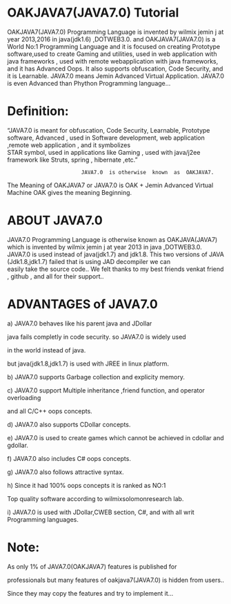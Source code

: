 
OAKJAVA7(JAVA7.0) Tutorial
====================

OAKJAVA7(JAVA7.0) Programming Language is  invented by  wilmix jemin  j  at  year  2013,2016 in  java(jdk1.6) ,DOTWEB3.0. and OAKJAVA7(JAVA7.0)  is  a   World No:1 Programming Language and  it  is   focused  on   creating  Prototype  software,used  to  create Gaming and utilities,  used  in  web application  with  java frameworks , used  with  remote   webapplication  with  java frameworks,  and  it  has  Advanced Oops. It  also  supports obfuscation, Code Security, and it  is Learnable.
JAVA7.0   means   Jemin  Advanced  Virtual  Application.
JAVA7.0   is  even   Advanced   than  Phython Programming  language...




Definition:
===============

“JAVA7.0   is  meant   for  obfuscation, Code Security, Learnable, Prototype software, Advanced , used  in
Software  development, web application ,remote web application , and  it  symbolizes  
STAR  symbol,  used  in  applications  like  Gaming  , used  with  java/j2ee  framework  like
Struts, spring , hibernate ,etc.”

                            JAVA7.0  is otherwise  known  as  OAKJAVA7.


The Meaning of OAKJAVA7 or JAVA7.0 is OAK + Jemin Advanced Virtual Machine  OAK gives the meaning Beginning.


ABOUT JAVA7.0
=============


JAVA7.0 Programming  Language   is otherwise  known  as  OAKJAVA(JAVA7)
  which is  invented by  wilmix jemin  j  at  year  2013 in  java ,DOTWEB3.0.
JAVA7.0   is  used   instead   of  java(jdk1.7)  and  jdk1.8.
This   two  versions  of  JAVA  (Jdk1.8,jdk1.7)  failed  that  is  using  JAD  decompiler  we  can   
easily  take   the  source   code.. 
We  felt   thanks  to my  best  friends  venkat  friend ,  github ,  and  all  for  their   support..


ADVANTAGES of JAVA7.0
=======================

a) JAVA7.0 behaves like his parent java and JDollar

java fails completly in code security. so JAVA7.0 is widely used

in the world instead of java.

but java(jdk1.8,jdk1.7) is used with JREE in linux platform.

b) JAVA7.0 supports Garbage collection and explicity memory.

c) JAVA7.0 support Multiple inheritance ,friend function, and operator overloading

and all C/C++ oops concepts.

d) JAVA7.0 also supports CDollar concepts.

e) JAVA7.0 is used to create games which cannot be achieved in cdollar and gdollar.

f) JAVA7.0 also includes C# oops concepts.

g) JAVA7.0 also follows attractive syntax.

h) Since it had  100% oops concepts it is ranked as NO:1

Top quality software according to wilmixsolomonresearch lab.

i) JAVA7.0 is used with JDollar,CWEB section, C#, and with all writ Programming languages.


Note:  
=====

As  only  1%  of   JAVA7.0(OAKJAVA7)   features  is  published  for

professionals  but  many  features  of  oakjava7(JAVA7.0)   is  hidden  from   users..

Since   they  may    copy    the  features   and  try  to  implement  it...


